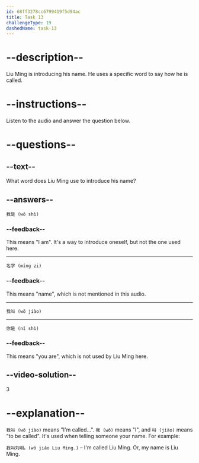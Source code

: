 ```yaml
---
id: 68ff3278cc6799419f5d94ac
title: Task 13
challengeType: 19
dashedName: task-13
---
```


<!-- (Audio) Liu Ming: 我叫 (wǒ jiào) -->

# --description--

Liu Ming is introducing his name. He uses a specific word to say how he is called.

# --instructions--

Listen to the audio and answer the question below.

# --questions--

## --text--

What word does Liu Ming use to introduce his name?

## --answers--

`我是 (wǒ shì)`

### --feedback--

This means "I am". It's a way to introduce oneself, but not the one used here.

---

`名字 (míng zi)`

### --feedback--

This means "name", which is not mentioned in this audio.

---

`我叫 (wǒ jiào)`

---

`你是 (nǐ shì)`

### --feedback--

This means "you are", which is not used by Liu Ming here.

## --video-solution--

3

# --explanation--

`我叫 (wǒ jiào)` means "I'm called...". `我 (wǒ)` means "I", and `叫 (jiào)` means "to be called". It's used when telling someone your name. For example:

`我叫刘明。(wǒ jiào Liu Ming.)` – I'm called Liu Ming. Or, my name is Liu Ming.
